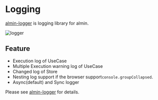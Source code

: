 # Logging

[almin-logger](https://www.npmjs.com/package/almin-logger "almin-logger") is logging library for almin.

![logger](https://monosnap.com/file/hrgv2Vo1Uec5o4RXBD5APMn8FCKEIC.png)

## Feature

- Execution log of UseCase
- Multiple Execution warning log of UseCase
- Changed log of Store
- Nesting log support if the browser support`console.groupCollapsed`.
- Async(default) and Sync logger

Please see [almin-logger](https://www.npmjs.com/package/almin-logger "almin-logger") for details.
